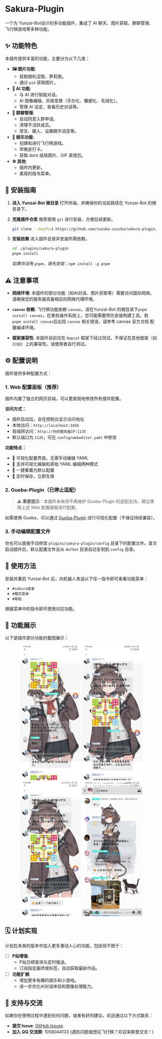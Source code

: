 # Sakura-Plugin

一个为 Yunzai-Bot设计的多功能插件，集成了 AI 聊天、图片获取、群聊管理、飞行棋游戏等多种功能。

## ✨ 功能特色

本插件提供丰富的功能，主要分为以下几类：

-   **🖼️ 图片功能**:
    -   获取随机涩图、萝莉图。
    -   通过 `pid` 获取图片。
-   **🤖 AI 功能**:
    -   与 AI 进行智能对话。
    -   AI 图像编辑、风格变换（手办化、雕塑化、毛绒化）。
    -   管理 AI 设定、查看历史对话等。
-   **🔧 群聊管理**:
    -   自动同意入群申请。
    -   清理不活跃成员。
    -   禁言、踢人、设置精华消息等。
-   **🎲 娱乐功能**:
    -   创建和进行飞行棋游戏。
    -   早晚安打卡。
    -   获取 doro 结局图片、GIF 表情包。
-   **⚙️ 其他**:
    -   插件内更新。
    -   美观的指令菜单。

## 🚀 安装指南

1.  **进入 Yunzai-Bot 根目录**
    打开终端，并确保你的当前路径在 Yunzai-Bot 的根目录下。

2.  **克隆插件仓库**
    推荐使用 `git` 进行安装，方便后续更新。
    ```bash
    git clone --depth=1 https://github.com/suzuka-suzuka/sakura-plugin.git ./plugins/sakura-plugin/
    ```

3.  **安装依赖**
    进入插件目录并安装所需依赖。
    ```bash
    cd ./plugins/sakura-plugin
    pnpm install
    ```
    *如果你没有 `pnpm`，请先安装：`npm install -g pnpm`*

## ⚠️ 注意事项

-   **网络环境**: 本插件的部分功能（如AI对话、图片获取等）需要访问国际网络，请确保您的服务器具备相应的网络代理环境。
-   **`canvas` 依赖**: 飞行棋功能依赖 `canvas`。请在Yunzai-Bot 的根目录下`pnpm install canvas`，在某些操作系统上，您可能需要预先安装构建工具。若 `pnpm install canvas`后出现 `canvas` 相关错误，请参考 canvas 官方文档 配置编译环境。

-   **框架兼容性**: 本插件目前仅在 `Napcat` 框架下经过测试，不保证在其他框架（如 `ICQQ`）上的兼容性，请使用者自行测试。
## ⚙️ 配置说明

插件提供多种配置方式：

### 1. Web 配置面板（推荐）

插件内置了独立的网页前端，可以更直观地修改所有插件配置。

**访问方式：**
- 插件启动后，会在控制台显示访问地址
- 本地访问：`http://localhost:3456`
- 局域网访问：`http://你的服务器IP:1135`
- 默认端口为 `1135`，可在 `config/webeditor.yaml` 中修改

**功能特点：**
- 🎨 可视化配置界面，无需手动编辑 YAML
- 📝 支持可视化编辑和原始 YAML 编辑两种模式
- 🔄 一键重置为默认配置
- 💾 实时保存，立即生效

### 2. Guoba-Plugin（已停止适配）

> ⚠️ **重要提示**：本插件未来将不再维护 Guoba-Plugin 的适配支持，建议使用上述 Web 配置面板进行配置。

如需使用 Guoba，可以通过 [Guoba-Plugin](https://github.com/guoba-yunzai/guoba-plugin) 进行可视化配置（不保证持续兼容）。

### 3. 手动编辑配置文件

你也可以直接手动修改 `plugins/sakura-plugin/config` 目录下的配置文件。首次启动插件后，默认配置文件会从 `defSet` 目录自动复制到 `config` 目录。

## 📝 使用方法

安装并重启 Yunzai-Bot 后，向机器人发送以下任一指令即可查看功能菜单：

-   `#sakura菜单`
-   `#樱花菜单`
-   `#帮助`

根据菜单中的指令即可使用对应功能。

## 🎨 功能展示

以下是插件部分功能的截图展示：

<p align="center">
  <a href="./readmeresource/1.jpg"><img src="./readmeresource/1.jpg" width="200" /></a>
  <a href="./readmeresource/2.jpg"><img src="./readmeresource/2.jpg" width="200" /></a>
  <a href="./readmeresource/3.jpg"><img src="./readmeresource/3.jpg" width="200" /></a>
  <a href="./readmeresource/4.jpg"><img src="./readmeresource/4.jpg" width="200" /></a>
</p>

## 🗓️ 计划实现

计划在未来的版本中加入更多激动人心的功能，包括但不限于：

-   ☐ **P站增强**:
    -   P站日榜查询与定时推送。
    -   订阅指定画师或标签，自动获取最新作品。
-   ☐ **功能扩展**:
    -   增加更多有趣的娱乐和小游戏。
    -   进一步优化AI对话体验和图像处理能力。

## 💬 支持与交流

如果你在使用过程中遇到任何问题，或者有好的建议，欢迎通过以下方式联系：

-   **提交 Issue**: [GitHub Issues](https://github.com/suzuka-suzuka/sakura-plugin/issues)
-   **加入 QQ 交流群**: 1058044133 (遇到问题或想玩飞行棋？欢迎来群里交流！)
